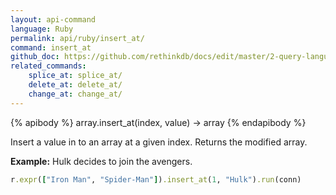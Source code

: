 ```yaml
---
layout: api-command 
language: Ruby
permalink: api/ruby/insert_at/
command: insert_at 
github_doc: https://github.com/rethinkdb/docs/edit/master/2-query-language/api/ruby/document-manipulation/insert_at.md
related_commands:
    splice_at: splice_at/
    delete_at: delete_at/
    change_at: change_at/
---
```


{% apibody %}
array.insert_at(index, value) → array
{% endapibody %}

Insert a value in to an array at a given index. Returns the modified array.

__Example:__ Hulk decides to join the avengers.

```rb
r.expr(["Iron Man", "Spider-Man"]).insert_at(1, "Hulk").run(conn)
```
